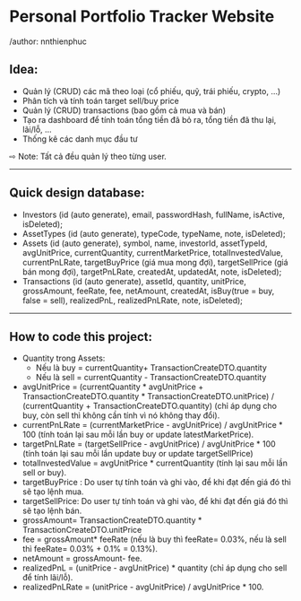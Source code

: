 # Personal Portfolio Tracker Website

/author: nnthienphuc

## Idea:

- Quản lý (CRUD) các mã theo loại (cổ phiếu, quỹ, trái phiếu, crypto, …)
- Phân tích và tính toán target sell/buy price
- Quản lý (CRUD) transactions (bao gồm cả mua và bán)
- Tạo ra dashboard để tính toán tổng tiền đã bỏ ra, tổng tiền đã thu lại, lãi/lỗ, …
- Thống kê các danh mục đầu tư

⇨ Note: Tất cả đều quản lý theo từng user.

---

## Quick design database:

- Investors (id (auto generate), email, passwordHash, fullName, isActive, isDeleted);
- AssetTypes (id (auto generate), typeCode, typeName, note, isDeleted);
- Assets (id (auto generate), symbol, name, investorId, assetTypeId, avgUnitPrice, currentQuantity, currentMarketPrice, totalInvestedValue, currentPnLRate, targetBuyPrice (giá mua mong đợi), targetSellPrice (giá bán mong đợi), targetPnLRate, createdAt, updatedAt, note, isDeleted);
- Transactions (id (auto generate), assetId, quantity, unitPrice, grossAmount, feeRate, fee, netAmount, createdAt, isBuy(true = buy, false = sell), realizedPnL, realizedPnLRate, note, isDeleted);

---

## How to code this project:

- Quantity trong Assets:
    - Nếu là buy = currentQuantity+ TransactionCreateDTO.quantity
    - Nếu là sell = currentQuantity - TransactionCreateDTO.quantity
- avgUnitPrice = (currentQuantity * avgUnitPrice + TransactionCreateDTO.quantity * TransactionCreateDTO.unitPrice) / (currentQuantity + TransactionCreateDTO.quantity) (chỉ áp dụng cho buy, còn sell thì không cần tính vì nó không thay đổi).
- currentPnLRate = (currentMarketPrice - avgUnitPrice) / avgUnitPrice * 100 (tính toán lại sau mỗi lần buy or update latestMarketPrice).
- targetPnLRate = (targetSellPrice - avgUnitPrice) / avgUnitPrice * 100 (tính toán lại sau mỗi lần update buy or update targetSellPrice)
- totalInvestedValue = avgUnitPrice * currentQuantity (tính lại sau mỗi lần sell or buy).
- targetBuyPrice : Do user tự tính toán và ghi vào, để khi đạt đến giá đó thì sẽ tạo lệnh mua.
- targetSellPrice: Do user tự tính toán và ghi vào, để khi đạt đến giá đó thì sẽ tạo lệnh bán.
- grossAmount= TransactionCreateDTO.quantity * TransactionCreateDTO.unitPrice
- fee = grossAmount* feeRate (nếu là buy thì feeRate= 0.03%, nếu là sell thì feeRate= 0.03% + 0.1% = 0.13%).
- netAmount = grossAmount- fee.
- realizedPnL = (unitPrice - avgUnitPrice) * quantity (chỉ áp dụng cho sell để tính lãi/lỗ).
- realizedPnLRate =  (unitPrice - avgUnitPrice) / avgUnitPrice * 100.